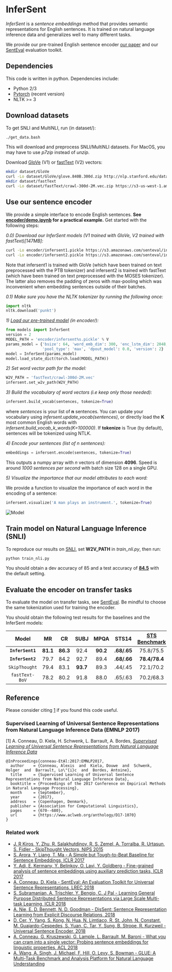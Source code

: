 # InferSent

*InferSent* is a *sentence embeddings* method that provides semantic representations for English sentences. It is trained on natural language inference data and generalizes well to many different tasks.

We provide our pre-trained English sentence encoder [our paper](https://arxiv.org/abs/1705.02364) and our [SentEval](https://github.com/facebookresearch/SentEval) evaluation toolkit.

## Dependencies

This code is written in python. Dependencies include:

* Python 2/3
* [Pytorch](http://pytorch.org/) (recent version)
* NLTK >= 3

## Download datasets
To get SNLI and MultiNLI, run (in dataset/):
```bash
./get_data.bash
```
This will download and preprocess SNLI/MultiNLI datasets. For MacOS, you may have to use *p7zip* instead of *unzip*.


Download [GloVe](https://nlp.stanford.edu/projects/glove/) (V1) or [fastText](https://fasttext.cc/docs/en/english-vectors.html) (V2) vectors:
```bash
mkdir dataset/GloVe
curl -Lo dataset/GloVe/glove.840B.300d.zip http://nlp.stanford.edu/data/glove.840B.300d.zip
mkdir dataset/fastText
curl -Lo dataset/fastText/crawl-300d-2M.vec.zip https://s3-us-west-1.amazonaws.com/fasttext-vectors/crawl-300d-2M.vec.zip
```

## Use our sentence encoder
We provide a simple interface to encode English sentences. **See [**encoder/demo.ipynb**](https://github.com/facebookresearch/InferSent/blob/master/encoder/demo.ipynb)
for a practical example.** Get started with the following steps:

*0.0) Download our InferSent models (V1 trained with GloVe, V2 trained with fastText)[147MB]:*
```bash
curl -Lo encoder/infersent1.pickle https://s3.amazonaws.com/senteval/infersent/infersent1.pickle
curl -Lo encoder/infersent2.pickle https://s3.amazonaws.com/senteval/infersent/infersent2.pickle
```
Note that infersent1 is trained with GloVe (which have been trained on text preprocessed with the PTB tokenizer) and infersent2 is trained with fastText (which have been trained on text preprocessed with the MOSES tokenizer). The latter also removes the padding of zeros with max-pooling which was inconvenient when embedding sentences outside of their batches.

*0.1) Make sure you have the NLTK tokenizer by running the following once:*
```python
import nltk
nltk.download('punkt')
```

*1) [Load our pre-trained model](https://github.com/facebookresearch/InferSent/blob/master/encoder/demo.ipynb) (in encoder/):*
```python
from models import InferSent
version = 2
MODEL_PATH = 'encoder/infersent%s.pickle' % V
params_model = {'bsize': 64, 'word_emb_dim': 300, 'enc_lstm_dim': 2048,
                'pool_type': 'max', 'dpout_model': 0.0, 'version': 2}
model = InferSent(params_model)
model.load_state_dict(torch.load(MODEL_PATH))
```

*2) Set word vector path for the model:*
```python
W2V_PATH = 'fastText/crawl-300d-2M.vec'
infersent.set_w2v_path(W2V_PATH)
```

*3) Build the vocabulary of word vectors (i.e keep only those needed):*
```python
infersent.build_vocab(sentences, tokenize=True)
```
where *sentences* is your list of **n** sentences. You can update your vocabulary using *infersent.update_vocab(sentences)*, or directly load the **K** most common English words with *infersent.build_vocab_k_words(K=100000)*.
If **tokenize** is True (by default), sentences will be tokenized using NTLK.

*4) Encode your sentences (list of *n* sentences):*
```python
embeddings = infersent.encode(sentences, tokenize=True)
```
This outputs a numpy array with *n* vectors of dimension **4096**. Speed is around *1000 sentences per second* with batch size 128 on a single GPU.

*5) Visualize the importance that our model attributes to each word:*

We provide a function to visualize the importance of each word in the encoding of a sentence:
```python
infersent.visualize('A man plays an instrument.', tokenize=True)
```
![Model](https://s3.amazonaws.com/senteval/infersent/visualization.png)


## Train model on Natural Language Inference (SNLI)
To reproduce our results on [SNLI](https://nlp.stanford.edu/projects/snli/), set **W2V_PATH** in *train_nli.py*, then run:
```bash
python train_nli.py
```
You should obtain a dev accuracy of 85 and a test accuracy of **[84.5](https://nlp.stanford.edu/projects/snli/)** with the default setting.

## Evaluate the encoder on transfer tasks
To evaluate the model on transfer tasks, see [SentEval](https://github.com/facebookresearch/SentEval/tree/master/examples). Be mindful to choose the same tokenization used for training the encoder.

You should obtain the following test results for the baselines and the InferSent models:

Model | MR | CR | SUBJ | MPQA | STS14 | [STS Benchmark](http://ixa2.si.ehu.es/stswiki/index.php/STSbenchmark#Results) | SICK Relatedness | SICK Entailment | SST | TREC | MRPC
:---: | :---: | :---: | :---: | :---: | :---: | :---: | :---: | :---: | :---: | :---: | :---:
**`InferSent1`** | **81.1** | **86.3** | 92.4 | **90.2** | **.68/.65** | 75.8/75.5 | 0.884 | 86.1 | **84.6** | 88.2 | **76.2**/83.1
**`InferSent2`** | 79.7 | 84.2 | 92.7 | 89.4 | **.68/.66** | **78.4/78.4** | **0.888** | **86.3** | 84.3 | **90.8** | 76.0/**83.8**
`SkipThought` | 79.4 | 83.1 | **93.7** | 89.3 | .44/.45 | 72.1/70.2| 0.858 | 79.5 | 82.9 | 88.4 | -
`fastText-BoV` | 78.2 | 80.2 | 91.8 | 88.0 | .65/.63 | 70.2/68.3 | 0.823 | 78.9 | 82.3 | 83.4 | 74.4/82.4

## Reference

Please consider citing [1](https://arxiv.org/abs/1705.02364) if you found this code useful.

### Supervised Learning of Universal Sentence Representations from Natural Language Inference Data (EMNLP 2017)

[1] A. Conneau, D. Kiela, H. Schwenk, L. Barrault, A. Bordes, [*Supervised Learning of Universal Sentence Representations from Natural Language Inference Data*](https://arxiv.org/abs/1705.02364)

```
@InProceedings{conneau-EtAl:2017:EMNLP2017,
  author    = {Conneau, Alexis  and  Kiela, Douwe  and  Schwenk, Holger  and  Barrault, Lo\"{i}c  and  Bordes, Antoine},
  title     = {Supervised Learning of Universal Sentence Representations from Natural Language Inference Data},
  booktitle = {Proceedings of the 2017 Conference on Empirical Methods in Natural Language Processing},
  month     = {September},
  year      = {2017},
  address   = {Copenhagen, Denmark},
  publisher = {Association for Computational Linguistics},
  pages     = {670--680},
  url       = {https://www.aclweb.org/anthology/D17-1070}
}
```

### Related work
* [J. R Kiros, Y. Zhu, R. Salakhutdinov, R. S. Zemel, A. Torralba, R. Urtasun, S. Fidler - SkipThought Vectors, NIPS 2015](https://arxiv.org/abs/1506.06726)
* [S. Arora, Y. Liang, T. Ma - A Simple but Tough-to-Beat Baseline for Sentence Embeddings, ICLR 2017](https://openreview.net/pdf?id=SyK00v5xx)
* [Y. Adi, E. Kermany, Y. Belinkov, O. Lavi, Y. Goldberg - Fine-grained analysis of sentence embeddings using auxiliary prediction tasks, ICLR 2017](https://arxiv.org/abs/1608.04207)
* [A. Conneau, D. Kiela - SentEval: An Evaluation Toolkit for Universal Sentence Representations, LREC 2018](https://arxiv.org/abs/1803.05449)
* [S. Subramanian, A. Trischler, Y. Bengio, C. J Pal - Learning General Purpose Distributed Sentence Representations via Large Scale Multi-task Learning, ICLR 2018](https://arxiv.org/abs/1804.00079)
* [A. Nie, E. D. Bennett, N. D. Goodman - DisSent: Sentence Representation Learning from Explicit Discourse Relations, 2018](https://arxiv.org/abs/1710.04334)
* [D. Cer, Y. Yang, S. Kong, N. Hua, N. Limtiaco, R. St. John, N. Constant, M. Guajardo-Cespedes, S. Yuan, C. Tar, Y. Sung, B. Strope, R. Kurzweil - Universal Sentence Encoder, 2018](https://arxiv.org/abs/1803.11175)
* [A. Conneau, G. Kruszewski, G. Lample, L. Barrault, M. Baroni - What you can cram into a single vector: Probing sentence embeddings for linguistic properties, ACL 2018](https://arxiv.org/abs/1805.01070)
* [A. Wang, A. Singh, J. Michael, F. Hill, O. Levy, S. Bowman - GLUE: A Multi-Task Benchmark and Analysis Platform
for Natural Language Understanding](https://arxiv.org/abs/1804.07461)
